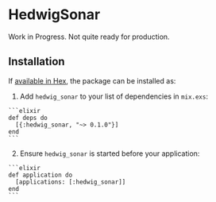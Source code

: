 # HedwigSonar

Work in Progress. Not quite ready for production. 

## Installation

If [available in Hex](https://hex.pm/docs/publish), the package can be installed as:

  1. Add `hedwig_sonar` to your list of dependencies in `mix.exs`:

    ```elixir
    def deps do
      [{:hedwig_sonar, "~> 0.1.0"}]
    end
    ```

  2. Ensure `hedwig_sonar` is started before your application:

    ```elixir
    def application do
      [applications: [:hedwig_sonar]]
    end
    ```
